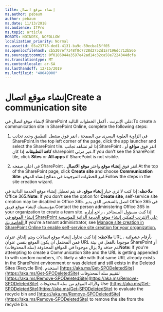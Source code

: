 ```yaml
---
title: إنشاء موقع اتصال
ms.author: pebaum
author: pebaum
ms.date: 11/13/2018
ms.audience: ITPro
ms.topic: article
ROBOTS: NOINDEX, NOFOLLOW
localization_priority: Normal
ms.assetid: 03a23778-ded1-4131-ba9c-59ecba15ff05
ms.openlocfilehash: cb5207ef7348f0c7728d2752d1a7196dc712b566
ms.sourcegitcommit: 0f0186044a3597e42ad14c32ca58e7224344dcfa
ms.translationtype: MT
ms.contentlocale: ar-SA
ms.lasthandoff: 12/15/2019
ms.locfileid: "40049900"
---
```

# <a name="create-a-communication-site"></a><span data-ttu-id="5ff94-102">إنشاء موقع اتصال</span><span class="sxs-lookup"><span data-stu-id="5ff94-102">Create a communication site</span></span>

<span data-ttu-id="5ff94-103">لإنشاء موقع اتصال في SharePoint علي الإنترنت ، أكمل الخطوات التالية:</span><span class="sxs-lookup"><span data-stu-id="5ff94-103">To create a communication site in SharePoint Online, complete the following steps:</span></span> 
  
1. <span data-ttu-id="5ff94-104">في الزاوية العلوية اليسرى من الصفحة ، انقر فوق مشغل التطبيق وحدد تجانب SharePoint.</span><span class="sxs-lookup"><span data-stu-id="5ff94-104">In the top left corner of the page, click the app launcher and select the SharePoint tile.</span></span> <span data-ttu-id="5ff94-105">إذا لم تشاهد تجانب SharePoint ، انقر فوق **مواقع** أو **كافة التطبيقات** إذا كان sharepoint غير مرئي.</span><span class="sxs-lookup"><span data-stu-id="5ff94-105">If you don't see the SharePoint tile, click **Sites** or **All apps** if SharePoint is not visible.</span></span> 
    
2. <span data-ttu-id="5ff94-106">في اعلي صفحه SharePoint ، انقر فوق **إنشاء موقع** واختر **موقع الاتصال**.</span><span class="sxs-lookup"><span data-stu-id="5ff94-106">At the top of the SharePoint page, click **Create site** and choose **Communication Site**.</span></span> <span data-ttu-id="5ff94-107">اتبع الخطوات الموجودة في معالج إنشاء الموقع.</span><span class="sxs-lookup"><span data-stu-id="5ff94-107">Follow the steps in the site creation wizard.</span></span> 
    
 <span data-ttu-id="5ff94-108">**ملاحظه**: إذا كنت لا تري خيار **إنشاء موقع**، قد يتم تعطيل إنشاء موقع الخدمة الذاتية في Office 365.</span><span class="sxs-lookup"><span data-stu-id="5ff94-108">**Note**: If you don't see the option for **Create site**, self-service site creation may be disabled in Office 365.</span></span> <span data-ttu-id="5ff94-109">اتصل بالشخص الذي يدير Office 365 في مؤسستك لإنشاء موقع فريق.</span><span class="sxs-lookup"><span data-stu-id="5ff94-109">Contact the person administering Office 365 in your organization to create a team site.</span></span> <span data-ttu-id="5ff94-110">إذا كنت مسؤول المستاجر ، راجع [أداره إنشاء الموقع في SharePoint علي الإنترنت لتمكين إنشاء موقع الخدمة الذاتية للمؤسسة الخاصة بك.](https://go.microsoft.com/fwlink/?linkid=2018780)</span><span class="sxs-lookup"><span data-stu-id="5ff94-110">If you're a tenant administrator, see [Manage site creation in SharePoint Online to enable self-service site creation for your organization.](https://go.microsoft.com/fwlink/?linkid=2018780)</span></span>
  
 <span data-ttu-id="5ff94-111">**ملاحظه:** إذا كنت تحاول إنشاء موقع اتصالات ويتم إلحاق عنوان URL بأرقام عشوائية ، فمن المحتمل ان يكون الموقع بنفس عنوان URL موجودا بالفعل في بيئة SharePoint أو تم حذفه ولا يزال موجودا في المواقع المحذوفة (سله المحذوفات).</span><span class="sxs-lookup"><span data-stu-id="5ff94-111">**Note:** If you're attempting to create a Communication Site and the URL is getting appended to with random numbers, it's likely a site with that same URL already exists in the SharePoint environment or was deleted and still exists in the Deleted Sites (Recycle Bin).</span></span> <span data-ttu-id="5ff94-112">استخدم [https://aka.ms/Get-SPODeletedSite](https://aka.ms/Get-SPODeletedSite) لتقييم سله المحذوفات [https://aka.ms/Remove-SPODeletedSite](https://aka.ms/Remove-SPODeletedSite) ولأزاله الموقع من سله المحذوفات.</span><span class="sxs-lookup"><span data-stu-id="5ff94-112">Use [https://aka.ms/Get-SPODeletedSite](https://aka.ms/Get-SPODeletedSite) to evaluate the recycle bin and [https://aka.ms/Remove-SPODeletedSite](https://aka.ms/Remove-SPODeletedSite) to remove the site from the recycle bin.</span></span> 
  


